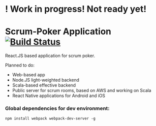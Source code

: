 # ! Work in progress! Not ready yet!

# Scrum-Poker Application [![Build Status][build-badge]][build]

React.JS based application for scrum poker.

Planned to do:
- Web-based app
- Node.JS light-weighted backend
- Scala-based effective backend
- Public server for scrum rooms, based on AWS and working on Scala
- React Native applications for Android and iOS

### Global dependencies for dev environment:
`npm install webpack webpack-dev-server -g`


[build-badge]: https://travis-ci.org/ncodelab/Scrum-Poker-App.svg?branch=master
[build]: https://travis-ci.org/ncodelab/Scrum-Poker-App
